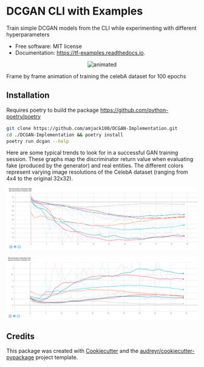 # DCGAN CLI with Examples

<!-- ![image](https://img.shields.io/pypi/v/tf_examples.svg%0A%20%20%20%20%20:target:%20https://pypi.python.org/pypi/tf_examples)

![image](https://img.shields.io/travis/amjack100/tf_examples.svg%0A%20%20%20%20%20:target:%20https://travis-ci.com/amjack100/tf_examples)

![image](https://readthedocs.org/projects/tf-examples/badge/?version=latest%0A%20%20%20%20%20:target:%20https://tf-examples.readthedocs.io/en/latest/?badge=latest%0A%20%20%20%20%20:alt:%20Documentation%20Status) -->

Train simple DCGAN models from the CLI while experimenting with
different hyperparameters

- Free software: MIT license
- Documentation: <https://tf-examples.readthedocs.io>.

<p align="center">
  <img src="docs/result-26-feb-2021.gif" alt="animated" />
</p>

Frame by frame animation of training the celebA dataset for 100 epochs

## Installation

Requires poetry to build the package https://github.com/python-poetry/poetry

```bash
git clone https://github.com/amjack100/DCGAN-Implementation.git
cd ./DCGAN-Implementation && poetry install
poetry run dcgan --help
```

<!-- ![](result-26-feb-2021.gif) -->

Here are some typical trends to look for in a successful GAN training session. These graphs map the discriminator return value when evaluating fake (produced by the generator) and real entities. The different colors represent varying image resolutions of the CelebA dataset (ranging from 4x4 to the original 32x32).

<p align="center">
  <img src="docs/fake_eval.png" alt="animated" />
</p>
<p align="center">
  <img src="docs/real_eval.png" alt="animated" />
</p>

## Credits

This package was created with
[Cookiecutter](https://github.com/audreyr/cookiecutter) and the
[audreyr/cookiecutter-pypackage](https://github.com/audreyr/cookiecutter-pypackage)
project template.
